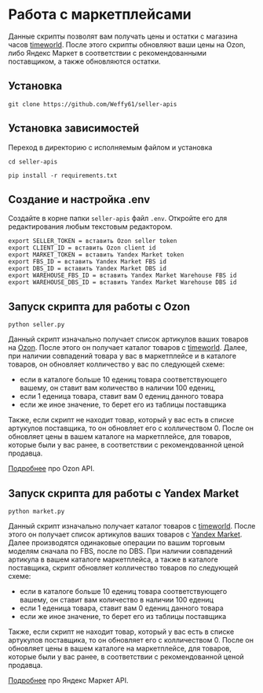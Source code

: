 # Работа с маркетплейсами

Данные скрипты позволят вам получать цены и остатки с магазина часов [timeworld](https://timeworld.ru). После этого 
скрипты обновляют ваши цены на Ozon, либо  Яндекс Маркет в соответствии с рекомендованными поставщиком, 
а также обновляются остатки. 

## Установка
```commandline
git clone https://github.com/Weffy61/seller-apis
```
## Установка зависимостей
Переход в директорию с исполняемым файлом и установка
```commandline
cd seller-apis
```

```commandline
pip install -r requirements.txt
```

## Создание и настройка .env

Создайте в корне папки `seller-apis` файл `.env`. Откройте его для редактирования любым текстовым редактором.  

```djangourlpath
export SELLER_TOKEN = вставить Ozon seller token
export CLIENT_ID = вставить Ozon client id
export MARKET_TOKEN = вставить Yandex Market token
export FBS_ID = вставить Yandex Market FBS id
export DBS_ID = вставить Yandex Market DBS id
export WAREHOUSE_FBS_ID = вставить Yandex Market Warehouse FBS id
export WAREHOUSE_DBS_ID = вставить Yandex Market Warehouse DBS id
```

## Запуск  скрипта для работы с Ozon

```commandline
python seller.py
```

Данный скрипт изначально получает список артикулов ваших товаров на [Ozon](https://ozon.ru/). После этого он получает 
каталог товаров с [timeworld](https://timeworld.ru). Далее, при наличии совпадений товара у вас в маркетплейсе и в 
каталоге товаров, он обновляет колличество у вас по следующей схеме: 

- если в каталоге больше 10 едениц товара соответствующего вашему, он ставит вам количество в наличии 100 едениц, 
- если 1 еденица товара, ставит вам 0 едениц данного товара
- если же иное значение, то берет его из таблицы поставщика 

Также, если скрипт не находит товар, который у вас есть в списке артукулов поставщика, то он обновляет его с 
колличеством 0. После он обновляет цены в вашем каталоге на маркетплейсе, для товаров, которые были у вас ранее, 
в соответствии с рекомендованной ценой продавца.  

[Подробнее](https://docs.ozon.ru/api/seller/) про Ozon API.

## Запуск  скрипта для работы с Yandex Market

```commandline
python market.py
```

Данный скрипт изначально получает каталог товаров с [timeworld](https://timeworld.ru). После этого он получает список 
артикулов ваших товаров с [Yandex Market](https://market.yandex.ru). Далее производятся одинаковые операции по вашим 
торговым моделям сначала по FBS, после по DBS.
При наличии совпадений артикула в вашем каталоге маркетплейса, а также в каталоге поставщика, скрипт обновляет 
колличество товаров по следующей схеме:
- если в каталоге больше 10 едениц товара соответствующего вашему, он ставит вам количество в наличии 100 едениц 
- если 1 еденица товара, ставит вам 0 едениц данного товара
- если же иное значение, то берет его из таблицы поставщика 

Также, если скрипт не находит товар, который у вас есть в списке артукулов поставщика, то он обновляет его с 
колличеством 0. После он обновляет цены в вашем каталоге на маркетплейсе, для товаров, которые были у вас ранее, 
в соответствии с рекомендованной ценой продавца.  

[Подробнее](https://yandex.ru/dev/market/partner-api/doc/ru/) про Яндекс Маркет API.
